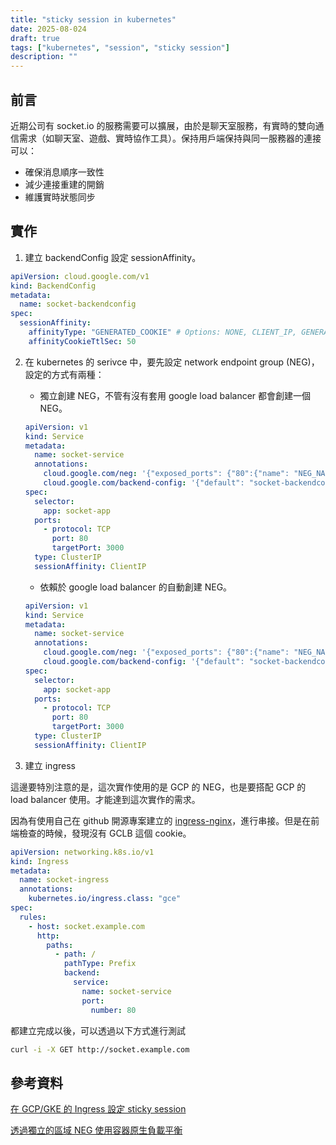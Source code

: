 ```yaml
---
title: "sticky session in kubernetes"
date: 2025-08-024
draft: true
tags: ["kubernetes", "session", "sticky session"]
description: ""
---
```

## 前言

近期公司有 socket.io 的服務需要可以擴展，由於是聊天室服務，有實時的雙向通信需求（如聊天室、遊戲、實時協作工具）。保持用戶端保持與同一服務器的連接可以：

- 確保消息順序一致性
- 減少連接重建的開銷
- 維護實時狀態同步

## 實作

1. 建立 backendConfig 設定 sessionAffinity。

  ```yaml
  apiVersion: cloud.google.com/v1
  kind: BackendConfig
  metadata:
    name: socket-backendconfig
  spec:
    sessionAffinity:
      affinityType: "GENERATED_COOKIE" # Options: NONE, CLIENT_IP, GENERATED_COOKIE
      affinityCookieTtlSec: 50
  ```

2. 在 kubernetes 的 serivce 中，要先設定 network endpoint group (NEG)，設定的方式有兩種：

   - 獨立創建 NEG，不管有沒有套用 google load balancer 都會創建一個 NEG。

   ```yaml
   apiVersion: v1
   kind: Service
   metadata:
     name: socket-service
     annotations:
       cloud.google.com/neg: '{"exposed_ports": {"80":{"name": "NEG_NAME"}}}'
       cloud.google.com/backend-config: '{"default": "socket-backendconfig"}'
   spec:
     selector:
       app: socket-app
     ports:
       - protocol: TCP
         port: 80
         targetPort: 3000
     type: ClusterIP
     sessionAffinity: ClientIP
   ```

   - 依賴於 google load balancer 的自動創建 NEG。

   ```yaml
   apiVersion: v1
   kind: Service
   metadata:
     name: socket-service
     annotations:
       cloud.google.com/neg: '{"exposed_ports": {"80":{"name": "NEG_NAME"}}}'
       cloud.google.com/backend-config: '{"default": "socket-backendconfig"}'
   spec:
     selector:
       app: socket-app
     ports:
       - protocol: TCP
         port: 80
         targetPort: 3000
     type: ClusterIP
     sessionAffinity: ClientIP
   ```

3. 建立 ingress

  這邊要特別注意的是，這次實作使用的是 GCP 的 NEG，也是要搭配 GCP 的 load balancer 使用。才能達到這次實作的需求。

  因為有使用自己在 github 開源專案建立的 [ingress-nginx](https://github.com/kubernetes/ingress-nginx)，進行串接。但是在前端檢查的時候，發現沒有 GCLB 這個 cookie。

  ```yaml
  apiVersion: networking.k8s.io/v1
  kind: Ingress
  metadata:
    name: socket-ingress
    annotations:
      kubernetes.io/ingress.class: "gce"
  spec:
    rules:
      - host: socket.example.com
        http:
          paths:
            - path: /
              pathType: Prefix
              backend:
                service:
                  name: socket-service
                  port:
                    number: 80
  ```

  都建立完成以後，可以透過以下方式進行測試

  ```bash
  curl -i -X GET http://socket.example.com
  ```

## 參考資料

[在 GCP/GKE 的 Ingress 設定 sticky session](https://aaronjen.github.io/2020-09-11-gke-ingress-sticky-session/)

[透過獨立的區域 NEG 使用容器原生負載平衡](https://cloud.google.com/kubernetes-engine/docs/how-to/standalone-neg?hl=zh-tw)

